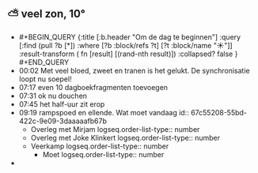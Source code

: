 ## ⛅ veel zon, 10°
- #+BEGIN_QUERY 
  {:title [:b.header "Om de dag te beginnen"]
   :query [:find (pull ?b [*])
     :where 
       [?b :block/refs ?t]
       [?t :block/name "☀️"]]
   :result-transform ( fn [result] [(rand-nth result)])
  :collapsed? false
  }
  #+END_QUERY
- 00:02 Met veel bloed, zweet en tranen is het gelukt. De synchronisatie loopt nu soepel!
- 07:17 even 10 dagboekfragmenten toevoegen
- 07:31 ok nu douchen
- 07:45 het half-uur zit erop
- 09:19 rampspoed en ellende. Wat moet vandaag
  id:: 67c55208-55bd-422c-9e09-3daaaaafb67b
	- Overleg met Mirjam
	  logseq.order-list-type:: number
	- Overleg met Joke Klinkert
	  logseq.order-list-type:: number
	- Veerkamp
	  logseq.order-list-type:: number
		- Moet
		  logseq.order-list-type:: number
-
